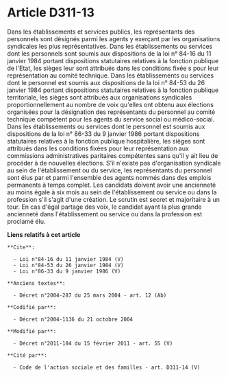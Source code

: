 # Article D311-13

Dans les établissements et services publics, les représentants des personnels sont désignés parmi les agents y exerçant par
les organisations syndicales les plus représentatives. Dans les établissements ou services dont les personnels sont soumis
aux dispositions de la loi n° 84-16 du 11 janvier 1984 portant dispositions statutaires relatives à la fonction publique de
l'Etat, les sièges leur sont attribués dans les conditions fixée s pour leur représentation au comité technique. Dans les
établissements ou services dont le personnel est soumis aux dispositions de la loi n° 84-53 du 26 janvier 1984 portant
dispositions statutaires relatives à la fonction publique territoriale, les sièges sont attribués aux organisations
syndicales proportionnellement au nombre de voix qu'elles ont obtenu aux élections organisées pour la désignation des
représentants du personnel au comité technique compétent pour les agents du service social ou médico-social. Dans les
établissements ou services dont le personnel est soumis aux dispositions de la loi n° 86-33 du 9 janvier 1986 portant
dispositions statutaires relatives à la fonction publique hospitalière, les sièges sont attribués dans les conditions fixées
pour leur représentation aux commissions administratives paritaires compétentes sans qu'il y ait lieu de procéder à de
nouvelles élections. S'il n'existe pas d'organisation syndicale au sein de l'établissement ou du service, les représentants
du personnel sont élus par et parmi l'ensemble des agents nommés dans des emplois permanents à temps complet. Les candidats
doivent avoir une ancienneté au moins égale à six mois au sein de l'établissement ou service ou dans la profession s'il
s'agit d'une création. Le scrutin est secret et majoritaire à un tour. En cas d'égal partage des voix, le candidat ayant la
plus grande ancienneté dans l'établissement ou service ou dans la profession est proclamé élu.

**Liens relatifs à cet article**

	**Cite**:

	  - Loi n°84-16 du 11 janvier 1984 (V)
	  - Loi n°84-53 du 26 janvier 1984 (V)
	  - Loi n°86-33 du 9 janvier 1986 (V)

	**Anciens textes**:

	  - Décret n°2004-287 du 25 mars 2004 - art. 12 (Ab)

	**Codifié par**:

	  - Décret n°2004-1136 du 21 octobre 2004

	**Modifié par**:

	  - Décret n°2011-184 du 15 février 2011 - art. 55 (V)

	**Cité par**:

	  - Code de l'action sociale et des familles - art. D311-14 (V)
